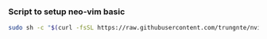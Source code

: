 ### Script to setup neo-vim basic

```sh
sudo sh -c "$(curl -fsSL https://raw.githubusercontent.com/trungnte/nvim-setup/master/setup.sh)"

```
